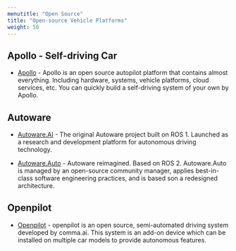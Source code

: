 ```yaml
---
menutitle: "Open Source"
title: "Open-source Vehicle Platforms"
weight: 50
---
```


## Apollo - Self-driving Car

- [Apollo](http://apollo.auto/) - Apollo is an open source autopilot platform that contains almost everything. Including hardware, systems, vehicle platforms, cloud services, etc. You can quickly build a self-driving system of your own by Apollo.

## Autoware

- [Autoware.AI](https://www.autoware.ai/) - The original Autoware project built on ROS 1. Launched as a research and development platform for autonomous driving technology.

- [Autoware.Auto](https://www.autoware.auto/) - Autoware reimagined. Based on ROS 2. Autoware.Auto is managed by an open-source community manager, applies best-in-class software engineering practices, and is based son a redesigned architecture.

## Openpilot

- [Openpilot](https://comma.ai/) - openpilot is an open source, semi-automated driving system developed by comma.ai. This system is an add-on device which can be installed on multiple car models to provide autonomous features.

